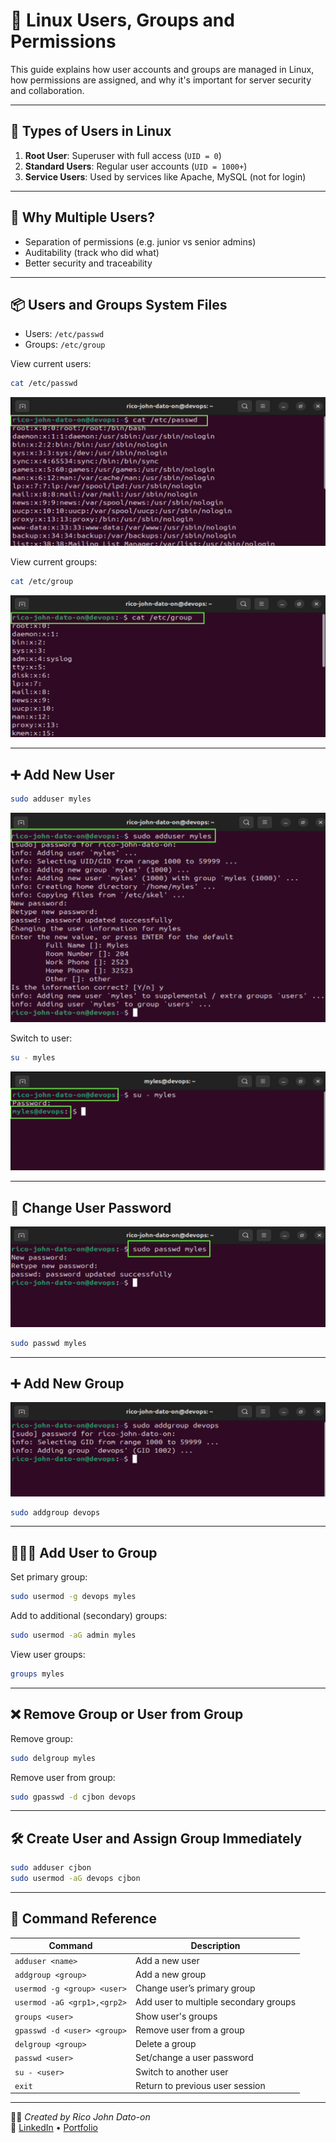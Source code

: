 # 👤 Linux Users, Groups and Permissions

This guide explains how user accounts and groups are managed in Linux, how permissions are assigned, and why it's important for server security and collaboration.

---

## 👥 Types of Users in Linux

1. **Root User**: Superuser with full access (`UID = 0`)
2. **Standard Users**: Regular user accounts (`UID = 1000+`)
3. **Service Users**: Used by services like Apache, MySQL (not for login)

---

## 📂 Why Multiple Users?

- Separation of permissions (e.g. junior vs senior admins)
- Auditability (track who did what)
- Better security and traceability

---

## 📦 Users and Groups System Files

- Users: `/etc/passwd`
- Groups: `/etc/group`

View current users:

```bash
cat /etc/passwd
```

![/etc/passwd](Images/etc:passwd.png)

View current groups:

```bash
cat /etc/group
```

![/etc/group](Images/groups.png)

---

## ➕ Add New User

```bash
sudo adduser myles
```

![/etc/group](Images/adduser.png)

Switch to user:

```bash
su - myles
```

![/etc/group](Images/switch.png)

---

## 🔐 Change User Password

![change](Images/change.png)

```bash
sudo passwd myles
```

---

## ➕ Add New Group

![add group](Images/addgroup.png)

```bash
sudo addgroup devops
```

---

## 🧑‍🤝‍🧑 Add User to Group

Set primary group:

```bash
sudo usermod -g devops myles
```

Add to additional (secondary) groups:

```bash
sudo usermod -aG admin myles
```

View user groups:

```bash
groups myles
```

---

## ❌ Remove Group or User from Group

Remove group:

```bash
sudo delgroup myles
```

Remove user from group:

```bash
sudo gpasswd -d cjbon devops
```

---

## 🛠 Create User and Assign Group Immediately

```bash
sudo adduser cjbon
sudo usermod -aG devops cjbon
```

---

## 🧾 Command Reference

| Command                     | Description                           |
| --------------------------- | ------------------------------------- |
| `adduser <name>`            | Add a new user                        |
| `addgroup <group>`          | Add a new group                       |
| `usermod -g <group> <user>` | Change user’s primary group           |
| `usermod -aG <grp1>,<grp2>` | Add user to multiple secondary groups |
| `groups <user>`             | Show user's groups                    |
| `gpasswd -d <user> <group>` | Remove user from a group              |
| `delgroup <group>`          | Delete a group                        |
| `passwd <user>`             | Set/change a user password            |
| `su - <user>`               | Switch to another user                |
| `exit`                      | Return to previous user session       |

---

🧑‍💻 _Created by Rico John Dato-on_  
🔗 [LinkedIn](https://www.linkedin.com/in/rico-john-dato-on) • [Portfolio](https://ricodatoon.netlify.app)
